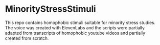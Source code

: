 # MinorityStressStimuli
This repo contains homophobic stimuli suitable for minority stress studies.
The voice was created with ElevenLabs and the scripts were partially adapted from transcripts of homophobic youtube videos and partially created from scratch. 
